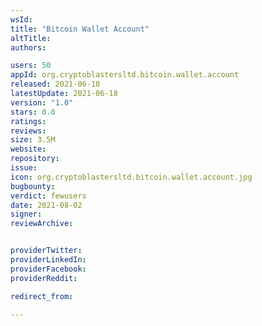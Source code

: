```yaml
---
wsId: 
title: "Bitcoin Wallet Account"
altTitle: 
authors:

users: 50
appId: org.cryptoblastersltd.bitcoin.wallet.account
released: 2021-06-18
latestUpdate: 2021-06-18
version: "1.0"
stars: 0.0
ratings: 
reviews: 
size: 3.5M
website: 
repository: 
issue: 
icon: org.cryptoblastersltd.bitcoin.wallet.account.jpg
bugbounty: 
verdict: fewusers
date: 2021-08-02
signer: 
reviewArchive:


providerTwitter: 
providerLinkedIn: 
providerFacebook: 
providerReddit: 

redirect_from:

---
```



